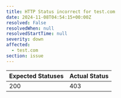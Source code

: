 ```yaml
---
title: HTTP Status incorrect for test.com
date: 2024-11-08T04:54:15+00:00Z
resolved: False
resolvedWhen: null
resolvedStartTime: null
severity: down
affected:
  - test.com
section: issue
---
```


| Expected Statuses | Actual Status  |
|-------------------|----------------|
| 200 | 403 |
